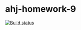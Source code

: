 # ahj-homework-9

[![Build status](https://ci.appveyor.com/api/projects/status/m6ahjsuyrq2m0w48/branch/main?svg=true)](https://ci.appveyor.com/project/kote-nikolaus/ahj-homework-9/branch/main)

